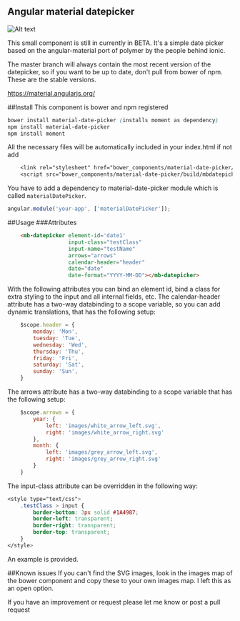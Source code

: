 ## Angular material datepicker
![Alt text](http://i.imgur.com/dexQ7sd.png)


This small component is still in currently in BETA. It's a simple date picker based on the angular-material port of polymer by the people behind ionic.

The master branch will always contain the most recent version of the datepicker, so if you want to be up to date, don't pull from bower of npm. These are the stable versions.

https://material.angularjs.org/

##Install
This component is bower and npm registered 
```css
bower install material-date-picker (installs moment as dependency)
npm install material-date-picker
npm install moment
```
All the necessary files will be automatically included in your index.html if not add
```css
    <link rel="stylesheet" href="bower_components/material-date-picker/build/styles/mbdatepicker.css"/>
    <script src="bower_components/material-date-picker/build/mbdatepicker.js"></script>
```
You have to add a dependency to material-date-picker module which is called `materialDatePicker`.
````js
angular.module('your-app', ['materialDatePicker']);
````
##Usage
###Attributes
```html
	<mb-datepicker element-id='date1'
	               input-class="testClass"
	               input-name="testName"
	               arrows="arrows"
	               calendar-header="header"
	               date="date"
	               date-format="YYYY-MM-DD"></mb-datepicker>
```

With the following attributes you can bind an element id, bind a class for extra styling to the input and all internal fields, etc.
The calendar-header attribute has a two-way databinding to a scope variable, so you can add dynamic translations, that has the following setup:
```javascript
    $scope.header = {
        monday: 'Mon',
        tuesday: 'Tue',
        wednesday: 'Wed',
        thursday: 'Thu',
        friday: 'Fri',
        saturday: 'Sat',
        sunday: 'Sun',
    }
```

The arrows attribute has a two-way databinding to a scope variable that has the following setup:
```javascript
    $scope.arrows = {
        year: {
            left: 'images/white_arrow_left.svg',
            right: 'images/white_arrow_right.svg'
        },
        month: {
            left: 'images/grey_arrow_left.svg',
            right: 'images/grey_arrow_right.svg'
        }
    }
```

The input-class attribute can be overridden in the following way: 
```css
<style type="text/css">
	.testClass > input {
		border-bottom: 3px solid #1A4987;
		border-left: transparent;
		border-right: transparent;
		border-top: transparent;
	}
</style>
```


An example is provided.

##Known issues
If you can't find the SVG images, look in the images map of the bower component and copy these to your own images map. I left this as an open option.


If you have an improvement or request please let me know or post a pull request
